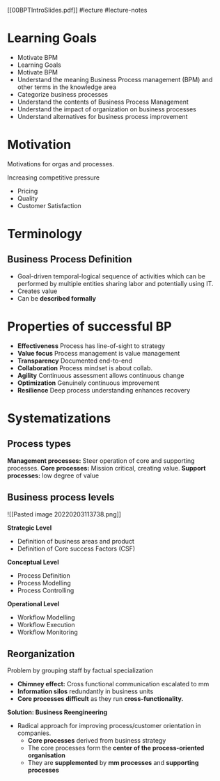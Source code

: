 [[00BPTIntroSlides.pdf]]
#lecture #lecture-notes 

# Learning Goals 
- Motivate BPM 
- Learning Goals
- Motivate BPM
- Understand the meaning Business Process management (BPM) and other terms in the knowledge area
- Categorize business processes
- Understand the contents of Business Process Management
- Understand the impact of organization on business processes
- Understand alternatives for business process improvement

# Motivation 
Motivations for orgas and processes. 

Increasing competitive pressure 
- Pricing
- Quality 
- Customer Satisfaction

# Terminology 
## Business Process Definition
- Goal-driven temporal-logical sequence of activities which can be performed by multiple entities sharing labor and potentially using IT. 
- Creates value 
- Can be **described formally**

# Properties of successful BP 
- **Effectiveness**  Process has line-of-sight to strategy
- **Value focus**  Process management is value management
- **Transparency** Documented end-to-end
- **Collaboration** Process mindset is about collab.
- **Agility** Continuous assessment allows continuous change
- **Optimization** Genuinely continuous improvement
- **Resilience** Deep process understanding enhances recovery

# Systematizations
## Process types 
**Management processes:** Steer operation of core and supporting processes.
**Core processes:** Mission critical, creating value. 
**Support processes:** low degree of value 

## Business process levels 
![[Pasted image 20220203113738.png]]

**Strategic Level**
- Definition of business areas and product 
- Definition of Core success Factors (CSF)

**Conceptual Level**
- Process Definition
- Process Modelling 
- Process Controlling 

**Operational Level**
- Workflow Modelling 
- Workflow Execution
- Workflow Monitoring

## Reorganization 
Problem by grouping staff by factual specialization
- **Chimney effect:** Cross functional communication escalated to mm 
- **Information silos** redundantly in business units 
- **Core processes difficult** as they run **cross-functionality.** 

**Solution: Business Reengineering**
- Radical approach for improving process/customer orientation in companies. 
	- **Core processes** derived from business strategy
	- The core processes form the **center of the process-oriented organisation**
	- They are **supplemented** by **mm processes** and **supporting processes**


